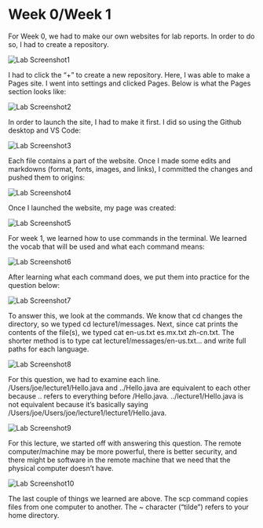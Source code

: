 # **Week 0/Week 1**

For Week 0, we had to make our own websites for lab reports. In order to do so, I had to create a repository.

![Lab Screenshot1](Screen-Shot-2022-09-30-at-12.02.30-PM.png)

I had to click the “+” to create a new repository. Here, I was able to make a Pages site. I went into settings and clicked Pages. Below is what the Pages section looks like:

![Lab Screenshot2](Screen-Shot-2022-09-30-at-12.03.07-PM.png)

In order to launch the site, I had to make it first. I did so using the Github desktop and VS Code:

![Lab Screenshot3](Screen-Shot-2022-09-30-at-12.03.31-PM.png)

Each file contains a part of the website. Once I made some edits and markdowns (format, fonts, images, and links), I committed the changes and pushed them to origins:

![Lab Screenshot4](Screen-Shot-2022-09-30-at-12.13.47-PM.png)

Once I launched the website, my page was created:

![Lab Screenshot5](Screen-Shot-2022-09-30-at-12.02.08-PM.png)

For week 1, we learned how to use commands in the terminal. We learned the vocab that will be used and what each command means:

![Lab Screenshot6](Screen-Shot-2022-09-30-at-12.38.30-PM.png)

After learning what each command does, we put them into practice for the question below:

![Lab Screenshot7](Screen-Shot-2022-09-30-at-12.18.20-PM.png)

To answer this, we look at the commands. We know that cd changes the directory, so we typed cd lecture1/messages. Next, since cat prints the contents of the file(s), we typed cat en-us.txt es.mx.txt zh-cn.txt. The shorter method is to type cat lecture1/messages/en-us.txt… and write full paths for each language.

![Lab Screenshot8](Screen-Shot-2022-09-30-at-12.18.33-PM.png)

For this question, we had to examine each line. /Users/joe/lecture1/Hello.java and ../Hello.java are equivalent to each other because .. refers to everything before /Hello.java. ../lecture1/Hello.java is not equivalent because it’s basically saying /Users/joe/Users/joe/lecture1/lecture1/Hello.java.

![Lab Screenshot9](Screen-Shot-2022-09-30-at-12.19.16-PM.png)

For this lecture, we started off with answering this question. The remote computer/machine may be more powerful, there is better security, and there might be software in the remote machine that we need that the physical computer doesn’t have.

![Lab Screenshot10](Screen-Shot-2022-09-30-at-12.19.56-PM.png)

The last couple of things we learned are above. The scp command copies files from one computer to another. The ~ character (“tilde”) refers to your home directory. 

